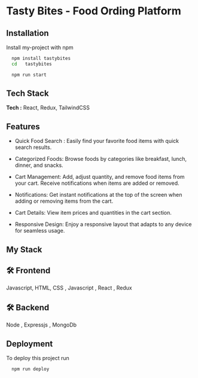 

# Tasty Bites - Food Ording Platform 




## Installation

Install my-project with npm

```bash
  npm install tastybites
  cd   tastybites
```
```bash
  npm run start
```
    
## Tech Stack

**Tech :** React, Redux, TailwindCSS


## Features

- Quick Food Search : Easily find your favorite food items with quick search results.

- Categorized Foods: Browse foods by categories like breakfast, lunch, dinner, and snacks.

- Cart Management: Add, adjust quantity, and remove food items from your cart. Receive notifications when items are added or removed.

- Notifications: Get instant notifications at the top of the screen when adding or removing items from the cart.

- Cart Details: View item prices and quantities in the cart section.

- Responsive Design: Enjoy a responsive layout that adapts to any device for seamless usage.



## My Stack

## 🛠 Frontend
Javascript, HTML, CSS , Javascript , React , Redux  

## 🛠 Backend
Node , Expressjs , MongoDb 
## Deployment

To deploy this project run

```bash
  npm run deploy
```

